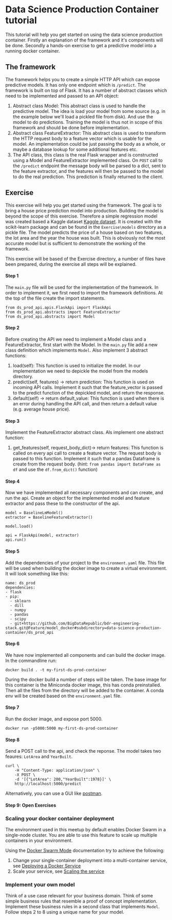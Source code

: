 # Data Science Production Container tutorial
This tutorial will help you get started on using the data science production container. Firstly an explanation of the framework and it's components will be done. Secondly a hands-on exercise to get a predictive model into a running docker container.

## The framework
The framework helps you to create a simple HTTP API which can expose predictive models. It has only one endpoint which is `/predict`. The framework is built on top of Flask. It has a number of abstract classes which need to be implemented and passed to an API object:
 
1. Abstract class Model: This abstract class is used to handle the predictive model. The idea is load your model from some source (e.g. in the example below we'll load a pickled file from disk). And use the model to do predictions. Training the model is thus not in scope of this framework and should be done before implementation.
2. Abstract class FeatureExtractor: This abstract class is used to transform the HTTP request body to a feature vector which is usable for the model. An implementation could be just passing the body as a whole, or maybe a database lookup for some additional features etc.
3. The API class, this class is the real Flask wrapper and is constructed using a Model and FeatureExtractor implemented class. On `POST` call to the `/predict` endpoint the message body will be parsed to a dict, sent to the feature extractor, and the features will then be passed to the model to do the real prediction. This prediction is finally returned to the client.


## Exercise

This exercise will help you get started using the framework. The goal is to bring a house price prediction model into production.
Building the model is beyond the scope of this exercise. Therefore a simple regression model was created based a Kaggle dataset [Kaggle dataset](https://www.kaggle.com/c/house-prices-advanced-regression-techniques). It is created with the scikit-learn package and can be found in the `Exercise\models` directory as a pickle file. 
The model predicts the price of a house based on two features, the lot area and the year the house was built. This is obviously not the most accurate model but is sufficient to demonstrate the working of the framework.

This exercise will be based of the Exercise directory, a number of files have been prepared, during the exercise all steps will be explained. 

#### Step 1
The `main.py` file will be used for the implementation of the framework. In order to implement it, we first need to import the framework definitions. 
At the top of the file create the import statements.


```
from ds_prod_api.apis.FlaskApi import FlaskApi
from ds_prod_api.abstracts import FeatureExtractor
from ds_prod_api.abstracts import Model
```

#### Step 2
Before creating the API we need to implement a Model class and a FeatureExtractor, first start with the Model.
In the `main.py` file add a new class definition which implements `Model`. Also implement 3 abstract functions:

1. load(self): This function is used to initialize the model. In our implementation we need to depickle the model from the models directory.
2. predict(self, features) -> return prediction: This function is used on incoming API calls. Implement it such that the feature_vector is passed to the predict function of the depickled model, and return the response.
3. default(self) -> return default_value: This function is used when there is an error during handling the API call, and then return a default value (e.g. average house price).
 

#### Step 3
Implement the FeatureExtractor abstract class. Als implement one abstract function:

1. get_features(self, request_body_dict)-> return features: This function is called on every api call to create a feature vector. The request body is passed to this function. Implement it such that a pandas Dataframe is create from the request body. (hint: `from pandas import DataFrame as df` and use the `df.from_dict()` function)

#### Step 4
Now we have implemented all necessary components and can create, and run the api. Create an object for the implemented model and feature extractor and pass these to the constructor of the api.

```
model = BaselineLmModel()
extractor = BaselineFeatureExtractor()

model.load()

api = FlaskApi(model, extractor)
api.run()
```

#### Step 5
Add the dependencies of your project to the `environment.yaml` file. This file will be used when building the docker image to create a virtual environment. It will look something like this:

```
name: ds_prod
dependencies:
- flask
- pip:
  - sklearn
  - dill
  - numpy
  - pandas
  - scipy
  - git+https://github.com/BigDataRepublic/bdr-engineering-stack.git@Feature/model_docker#subdirectory=data-science-production-container/ds_prod_api
```

#### Step 6
We have now implemented all components and can build the docker image. In the commandline run:

```
docker build . -t my-first-ds-prod-container
```

During the docker build a number of steps will be taken. The base image for this container is the Miniconda docker image, this has conda preinstalled. Then all the files from the directory will be added to the container. A conda env will be created based on the `environment.yaml` file. 


#### Step 7 
Run the docker image, and expose port 5000.

```
docker run -p5000:5000 my-first-ds-prod-container
```


#### Step 8
Send a POST call to the api, and check the reponse. The model takes two feaures: `LotArea` and `YearBuilt`.

```
curl \
    -H "Content-Type: application/json" \
    -X POST \
    -d '[{"LotArea": 200,"YearBuilt":1978}]' \
    http://localhost:5000/predict
```

Alternatively, you can use a GUI like [postman](https://www.getpostman.com/).

#### Step 9: Open Exercises

### Scaling your docker container deployment

The environment used in this meetup by default enables Docker Swarm in a single-node cluster. You are able to use this feature to scale up multiple containers in your environment.

Using the [Docker Swarm Mode](https://docs.docker.com/engine/swarm/) documentation try to achieve the following:

1. Change your single-container deployment into a multi-container service, see [Deploying a Docker Service](https://docs.docker.com/engine/swarm/swarm-tutorial/deploy-service/)
2. Scale your service, see [Scaling the service](https://docs.docker.com/engine/swarm/swarm-tutorial/scale-service/)

### Implement your own model

Think of a use case relevant for your business domain. Think of some simple business rules that resemble a proof of concept implementation. Implement these business rules in a second class that implements `Model`. Follow steps 2 to 8 using a unique name for your model.

